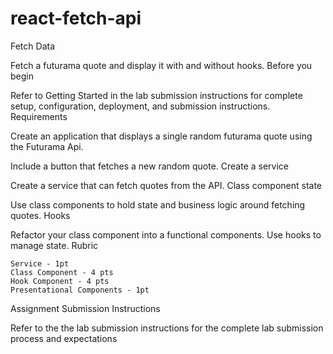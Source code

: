 # react-fetch-api

Fetch Data

Fetch a futurama quote and display it with and without hooks.
Before you begin

Refer to Getting Started in the lab submission instructions for complete setup, configuration, deployment, and submission instructions.
Requirements

Create an application that displays a single random futurama quote using the Futurama Api.

Include a button that fetches a new random quote.
Create a service

Create a service that can fetch quotes from the API.
Class component state

Use class components to hold state and business logic around fetching quotes.
Hooks

Refactor your class component into a functional components. Use hooks to manage state.
Rubric

    Service - 1pt
    Class Component - 4 pts
    Hook Component - 4 pts
    Presentational Components - 1pt

Assignment Submission Instructions

Refer to the the lab submission instructions for the complete lab submission process and expectations